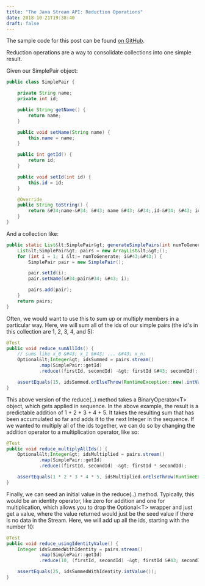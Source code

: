 ```yaml
---
title: "The Java Stream API: Reduction Operations"
date: 2018-10-21T19:38:40
draft: false
---
```


The sample code for this post can be found [on GitHub](https://github.com/nfisher23/java_stream_api_samples).

Reduction operations are a way to consolidate collections into one simple result.

Given our SimplePair object:

```java
public class SimplePair {

    private String name;
    private int id;

    public String getName() {
        return name;
    }

    public void setName(String name) {
        this.name = name;
    }

    public int getId() {
        return id;
    }

    public void setId(int id) {
        this.id = id;
    }

    @Override
    public String toString() {
        return &#34;name-&#34; &#43; name &#43; &#34;,id-&#34; &#43; id;
    }
}

```

And a collection like:

```java
public static List&lt;SimplePair&gt; generateSimplePairs(int numToGenerate) {
    List&lt;SimplePair&gt; pairs = new ArrayList&lt;&gt;();
    for (int i = 1; i &lt;= numToGenerate; i&#43;&#43;) {
        SimplePair pair = new SimplePair();

        pair.setId(i);
        pair.setName(&#34;pair&#34; &#43; i);

        pairs.add(pair);
    }
    return pairs;
}

```

Often, we would want to use this to sum up or multiply members in a particular way. Here, we will
sum all of the ids of our simple pairs (the id&#39;s in this collection are 1, 2, 3, 4, and 5):

```java
@Test
public void reduce_sumAllIds() {
    // sums like x_0 &#43; x_1 &#43; ... &#43; x_n:
    Optional&lt;Integer&gt; idsSummed = pairs.stream()
            .map(SimplePair::getId)
            .reduce((firstId, secondId) -&gt; firstId &#43; secondId);

    assertEquals(15, idsSummed.orElseThrow(RuntimeException::new).intValue());
}

```

This above version of the reduce(..) method takes a BinaryOperator&lt;T&gt; object, which gets applied in sequence. In the
above example, the result is a predictable addition of 1 &#43; 2 &#43; 3 &#43; 4 &#43; 5. It takes the resulting sum that has been accumulated
so far and adds it to the next Integer in the sequence. If we wanted to multiply all of the ids together, we can do
so by changing the addition operator to a multiplication operator, like so:

```java
@Test
public void reduce_multiplyAllIds() {
    Optional&lt;Integer&gt; idsMultiplied = pairs.stream()
            .map(SimplePair::getId)
            .reduce((firstId, secondId) -&gt; firstId * secondId);

    assertEquals(1 * 2 * 3 * 4 * 5, idsMultiplied.orElseThrow(RuntimeException::new).intValue());
}

```

Finally, we can seed an initial value in the reduce(..) method. Typically, this would be an identity operator, like zero for addition and one
for multiplication, which allows you to drop the Optional&lt;T&gt; wrapper and just get a value, where the value returned would just be the seed value
if there is no data in the Stream. Here, we will add up all the ids, starting with the number 10:

```java
@Test
public void reduce_usingIdentityValue() {
    Integer idsSummedWithIdentity = pairs.stream()
            .map(SimplePair::getId)
            .reduce(10, (firstId, secondId) -&gt; firstId &#43; secondId);

    assertEquals(25, idsSummedWithIdentity.intValue());
}
```
